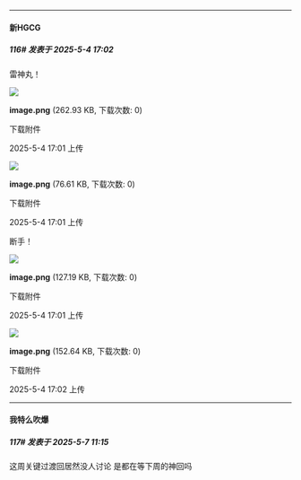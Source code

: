 ﻿
*****

####  新HGCG  
##### 116#       发表于 2025-5-4 17:02

雷神丸！

<img src="https://img.stage1st.com/forum/202505/04/170117gwwbb99tdmwq9m9t.png" referrerpolicy="no-referrer">

<strong>image.png</strong> (262.93 KB, 下载次数: 0)

下载附件

2025-5-4 17:01 上传

<img src="https://img.stage1st.com/forum/202505/04/170138tqlthi9rlh9pyp3c.png" referrerpolicy="no-referrer">

<strong>image.png</strong> (76.61 KB, 下载次数: 0)

下载附件

2025-5-4 17:01 上传

断手！

<img src="https://img.stage1st.com/forum/202505/04/170153rwf0wcwf1ywssw8p.png" referrerpolicy="no-referrer">

<strong>image.png</strong> (127.19 KB, 下载次数: 0)

下载附件

2025-5-4 17:01 上传

<img src="https://img.stage1st.com/forum/202505/04/170223edi1lalas1ivizca.png" referrerpolicy="no-referrer">

<strong>image.png</strong> (152.64 KB, 下载次数: 0)

下载附件

2025-5-4 17:02 上传


*****

####  我特么吹爆  
##### 117#       发表于 2025-5-7 11:15

这周关键过渡回居然没人讨论
是都在等下周的神回吗

